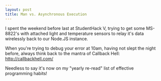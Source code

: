```yaml
---
layout: post
title: Man vs. Asynchronous Execution
---
```


I spent the weekend before last at StudentHack V, trying to get some MS-8822's with attached light  and temperature sensors to relay it's data wirelessly back to our Node.JS instance.

When you're trying to debug your error at 10am, having not slept the night before, always think back to the mantra of Callback Hell:
http://callbackhell.com/

Needless to say it's now on my "yearly re-read" list of effective programming habits!